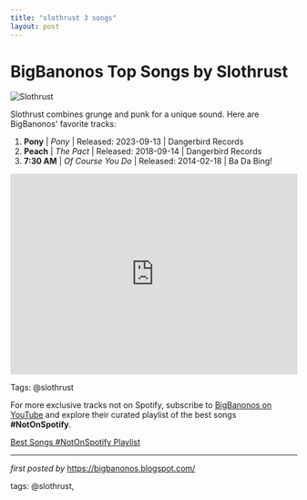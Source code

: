 ```yaml
---
title: "slothrust 3 songs"
layout: post
---
```

<h1>BigBanonos Top Songs by Slothrust</h1>
<img src="https://images.squarespace-cdn.com/content/v1/52d6fff3e4b0e230ac8adfd6/1536950056620-0AWGDGNB3H2ASNI06ELY/PR1-Slothrust-credit-DANNY-LANE.jpg" alt="Slothrust"> <p>Slothrust combines grunge and punk for a unique sound. Here are BigBanonos' favorite tracks:</p> <ol> <li><strong>Pony</strong> | <em>Pony</em> | Released: 2023-09-13 | Dangerbird Records</li> <li><strong>Peach</strong> | <em>The Pact</em> | Released: 2018-09-14 | Dangerbird Records</li> <li><strong>7:30 AM</strong> | <em>Of Course You Do</em> | Released: 2014-02-18 | Ba Da Bing!</li>
</ol> <div> <iframe src="https://open.spotify.com/embed/playlist/4obKt2maj2rNRE5e43lfV3?utm_source=generator" width="100%" height="352" frameborder="0" allow="autoplay; clipboard-write; encrypted-media; fullscreen; picture-in-picture" loading="lazy"></iframe>
</div>
<p>Tags: @slothrust</p>


<!--Subscribe and Playlist Links-->
<div>
    <p>For more exclusive tracks not on Spotify, subscribe to <a href="https://www.youtube.com/@BigBanonos" target="_blank">BigBanonos on YouTube</a> and explore their curated playlist of the best songs <strong>#NotOnSpotify</strong>.</p>
    <p><a href="https://www.youtube.com/playlist?list=PLtuNtuTatqI0kFahUCbtbfenC_ET5O_tr" target="_blank">Best Songs #NotOnSpotify Playlist<br /></a></p></div>

<hr />

<p><em>first posted by</em> <a href="https://bigbanonos.blogspot.com/" rel="noopener" target="_new">https://bigbanonos.blogspot.com/</a></p>

<p>tags: @slothrust,</p>

